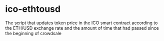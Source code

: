 # ico-ethtousd
The script that updates token price in the ICO smart contract according to the ETH/USD exchange rate and the amount of time that had passed since the beginning of crowdsale
